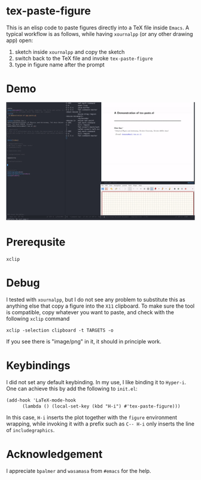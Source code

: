 # tex-paste-figure
This is an elisp code to paste figures directly into a TeX file inside `Emacs`. A typical workflow is as follows, while having `xournalpp`  (or any other drawing app) open:

1. sketch inside `xournalpp` and copy the sketch 
3. switch back to the TeX file and invoke `tex-paste-figure`
6. type in figure name after the prompt

# Demo
![demo gif](./demo/demo.gif)

# Prerequsite
`xclip`

# Debug
I tested with `xournalpp`, but I do not see any problem to substitute this as anything else that copy a figure into the `X11` clipboard. To make sure the tool is compatible, copy whatever you want to paste, and check with the following `xclip` command

    xclip -selection clipboard -t TARGETS -o
    
If you see there is "image/png" in it, it should in principle work. 

# Keybindings 
I did not set any default keybinding. In my use, I like binding it to `Hyper-i`. One can achieve this by add the following to `init.el`:

    (add-hook 'LaTeX-mode-hook
          (lambda () (local-set-key (kbd "H-i") #'tex-paste-figure)))

In this case, `H-i` inserts the plot together with the `figure` environment wrapping, while invoking it with a prefix such as `C-- H-i` only inserts the line of `includegraphics`. 

# Acknowledgement
I appreciate `bpalmer` and `wasamasa` from `#emacs` for the help.